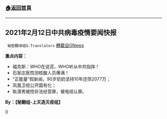 ###  [:house:返回首頁](https://github.com/ourhimalayas/txt)
---

## 2021年2月12日中共病毒疫情要闻快报
` 秘密翻译组G-Translators` [轉載自GNews](https://gnews.org/zh-hans/903227/)

**重点内容：**

- 福克斯：WHO在说谎，WHO听从中共指挥！
- 石家庄医院测核酸人员爆满！
- “正能量”假新闻，90岁奶奶坚持10年还债2077万；
- 凤凰卫视公开国有化；
- 耿潇男被控非法经营罪，被电视认罪。




**By：【秘翻组-上天造灭疫组】**

0
